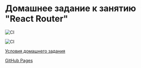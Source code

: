 # Домашнее задание к занятию "React Router"

![CI](https://github.com/DnD-developer/ra16-homeworks-router/actions/workflows/deploy.yml/badge.svg?branch=master)

![CI](https://github.com/DnD-developer/ra16-homeworks-router/actions/workflows/build.yml/badge.svg?branch=dev)

[Условия домашнего задания](https://github.com/netology-code/ra16-homeworks/tree/ra-51/router/crud)

[GitHub Pages](https://dnd-developer.github.io/ra16-homeworks-router/)
